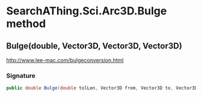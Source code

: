 # SearchAThing.Sci.Arc3D.Bulge method
## Bulge(double, Vector3D, Vector3D, Vector3D)
http://www.lee-mac.com/bulgeconversion.html

### Signature
```csharp
public double Bulge(double tolLen, Vector3D from, Vector3D to, Vector3D N)
```

